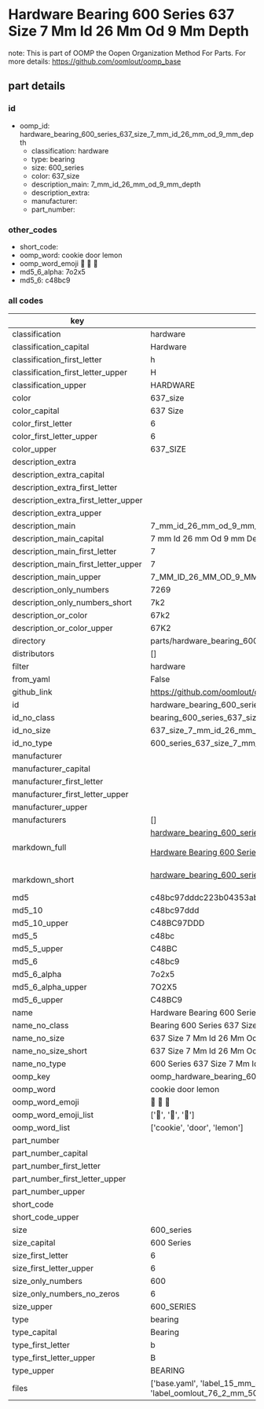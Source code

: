 # Hardware Bearing 600 Series 637 Size 7 Mm Id 26 Mm Od 9 Mm Depth  

note: This is part of OOMP the Oopen Organization Method For Parts. For more details: https://github.com/oomlout/oomp_base

##  part details





### id
* oomp_id: hardware_bearing_600_series_637_size_7_mm_id_26_mm_od_9_mm_depth
  * classification: hardware
  * type: bearing
  * size: 600_series
  * color: 637_size
  * description_main: 7_mm_id_26_mm_od_9_mm_depth
  * description_extra: 
  * manufacturer: 
  * part_number: 

### other_codes
* short_code: 
* oomp_word: cookie door lemon
* oomp_word_emoji :cookie: :door: :lemon:
* md5_6_alpha: 7o2x5
* md5_6: c48bc9

### all codes 
| key | value |  
| --- | --- |  
| classification | hardware |  
| classification_capital | Hardware |  
| classification_first_letter | h |  
| classification_first_letter_upper | H |  
| classification_upper | HARDWARE |  
| color | 637_size |  
| color_capital | 637 Size |  
| color_first_letter | 6 |  
| color_first_letter_upper | 6 |  
| color_upper | 637_SIZE |  
| description_extra |  |  
| description_extra_capital |  |  
| description_extra_first_letter |  |  
| description_extra_first_letter_upper |  |  
| description_extra_upper |  |  
| description_main | 7_mm_id_26_mm_od_9_mm_depth |  
| description_main_capital | 7 mm Id 26 mm Od 9 mm Depth |  
| description_main_first_letter | 7 |  
| description_main_first_letter_upper | 7 |  
| description_main_upper | 7_MM_ID_26_MM_OD_9_MM_DEPTH |  
| description_only_numbers | 7269 |  
| description_only_numbers_short | 7k2 |  
| description_or_color | 67k2 |  
| description_or_color_upper | 67K2 |  
| directory | parts/hardware_bearing_600_series_637_size_7_mm_id_26_mm_od_9_mm_depth |  
| distributors | [] |  
| filter | hardware |  
| from_yaml | False |  
| github_link | https://github.com/oomlout/oomlout_oomp_part_src/tree/main/parts/hardware_bearing_600_series_637_size_7_mm_id_26_mm_od_9_mm_depth/working |  
| id | hardware_bearing_600_series_637_size_7_mm_id_26_mm_od_9_mm_depth |  
| id_no_class | bearing_600_series_637_size_7_mm_id_26_mm_od_9_mm_depth |  
| id_no_size | 637_size_7_mm_id_26_mm_od_9_mm_depth |  
| id_no_type | 600_series_637_size_7_mm_id_26_mm_od_9_mm_depth |  
| manufacturer |  |  
| manufacturer_capital |  |  
| manufacturer_first_letter |  |  
| manufacturer_first_letter_upper |  |  
| manufacturer_upper |  |  
| manufacturers | [] |  
| markdown_full | [hardware_bearing_600_series_637_size_7_mm_id_26_mm_od_9_mm_depth](https://github.com/oomlout/oomlout_oomp_part_src/tree/main/parts/hardware_bearing_600_series_637_size_7_mm_id_26_mm_od_9_mm_depth/working)<br>[](https://github.com/oomlout/oomlout_oomp_part_src/tree/main/parts/hardware_bearing_600_series_637_size_7_mm_id_26_mm_od_9_mm_depth/working)<br>[Hardware Bearing 600 Series 637 Size 7 Mm Id 26 Mm Od 9 Mm Depth](https://github.com/oomlout/oomlout_oomp_part_src/tree/main/parts/hardware_bearing_600_series_637_size_7_mm_id_26_mm_od_9_mm_depth/working)<br><br> |  
| markdown_short | [hardware_bearing_600_series_637_size_7_mm_id_26_mm_od_9_mm_depth](https://github.com/oomlout/oomlout_oomp_part_src/tree/main/parts/hardware_bearing_600_series_637_size_7_mm_id_26_mm_od_9_mm_depth/working)<br><br> |  
| md5 | c48bc97dddc223b04353abc31088b53e |  
| md5_10 | c48bc97ddd |  
| md5_10_upper | C48BC97DDD |  
| md5_5 | c48bc |  
| md5_5_upper | C48BC |  
| md5_6 | c48bc9 |  
| md5_6_alpha | 7o2x5 |  
| md5_6_alpha_upper | 7O2X5 |  
| md5_6_upper | C48BC9 |  
| name | Hardware Bearing 600 Series 637 Size 7 Mm Id 26 Mm Od 9 Mm Depth |  
| name_no_class | Bearing 600 Series 637 Size 7 Mm Id 26 Mm Od 9 Mm Depth |  
| name_no_size | 637 Size 7 Mm Id 26 Mm Od 9 Mm Depth |  
| name_no_size_short | 637 Size 7 Mm Id 26 Mm Od 9 Mm Depth |  
| name_no_type | 600 Series 637 Size 7 Mm Id 26 Mm Od 9 Mm Depth |  
| oomp_key | oomp_hardware_bearing_600_series_637_size_7_mm_id_26_mm_od_9_mm_depth |  
| oomp_word | cookie door lemon |  
| oomp_word_emoji | :cookie: :door: :lemon: |  
| oomp_word_emoji_list | [':cookie:', ':door:', ':lemon:'] |  
| oomp_word_list | ['cookie', 'door', 'lemon'] |  
| part_number |  |  
| part_number_capital |  |  
| part_number_first_letter |  |  
| part_number_first_letter_upper |  |  
| part_number_upper |  |  
| short_code |  |  
| short_code_upper |  |  
| size | 600_series |  
| size_capital | 600 Series |  
| size_first_letter | 6 |  
| size_first_letter_upper | 6 |  
| size_only_numbers | 600 |  
| size_only_numbers_no_zeros | 6 |  
| size_upper | 600_SERIES |  
| type | bearing |  
| type_capital | Bearing |  
| type_first_letter | b |  
| type_first_letter_upper | B |  
| type_upper | BEARING |  
| files | ['base.yaml', 'label_15_mm_30_mm.pdf', 'label_15_mm_30_mm.svg', 'label_76_2_mm_50_8_mm.pdf', 'label_76_2_mm_50_8_mm.svg', 'label_oomlout_76_2_mm_50_8_mm.pdf', 'label_oomlout_76_2_mm_50_8_mm.svg', 'readme.md', 'working.json', 'working.yaml'] |  

